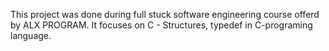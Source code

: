 This project was done during full stuck software engineering course offerd by ALX PROGRAM. It focuses on C - Structures, typedef in C-programing language.

